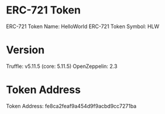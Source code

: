 # ERC-721 Token
ERC-721 Token Name:    HelloWorld
ERC-721 Token Symbol:  HLW

# Version
Truffle:        v5.11.5 (core: 5.11.5)
OpenZeppelin:   2.3

# Token Address
Token Address: fe8ca2feaf9a454d9f9acbd9cc7271ba
